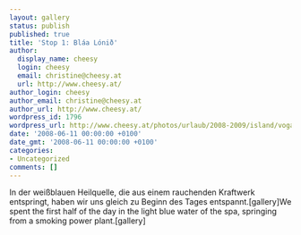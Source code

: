 ```yaml
---
layout: gallery
status: publish
published: true
title: 'Stop 1: Bláa Lónið'
author:
  display_name: cheesy
  login: cheesy
  email: christine@cheesy.at
  url: http://www.cheesy.at/
author_login: cheesy
author_email: christine@cheesy.at
author_url: http://www.cheesy.at/
wordpress_id: 1796
wordpress_url: http://www.cheesy.at/photos/urlaub/2008-2009/island/vogar-reykjavik/blaa-lonid/
date: '2008-06-11 00:00:00 +0100'
date_gmt: '2008-06-11 00:00:00 +0100'
categories:
- Uncategorized
comments: []
---
```

<!--:de-->In der weißblauen Heilquelle, die aus einem rauchenden Kraftwerk entspringt, haben wir uns gleich zu Beginn des Tages entspannt.[gallery]<!--:--><!--:en-->We spent the first half of the day in the light blue water of the spa, springing from a smoking power plant.[gallery]<!--:-->

